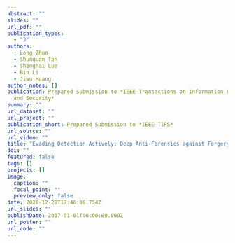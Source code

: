 ```yaml
---
abstract: ""
slides: ""
url_pdf: ""
publication_types:
  - "3"
authors:
  - Long Zhuo
  - Shunquan Tan
  - Shenghai Luo
  - Bin Li
  - Jiwu Huang
author_notes: []
publication: Prepared Submission to *IEEE Transactions on Information Forensics
  and Security*
summary: ""
url_dataset: ""
url_project: ""
publication_short: Prepared Submission to *IEEE TIFS*
url_source: ""
url_video: ""
title: "Evading Detection Actively: Deep Anti-Forensics against Forgery Localization"
doi: ""
featured: false
tags: []
projects: []
image:
  caption: ""
  focal_point: ""
  preview_only: false
date: 2020-12-28T17:46:06.754Z
url_slides: ""
publishDate: 2017-01-01T00:00:00.000Z
url_poster: ""
url_code: ""
---
```

